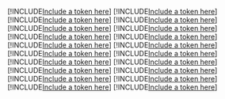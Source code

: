[!INCLUDE[Include a token here](refs1542596004518/r1.md)]
[!INCLUDE[Include a token here](refs1542596004518/r2.md)]
[!INCLUDE[Include a token here](refs1542596004518/r3.md)]
[!INCLUDE[Include a token here](refs1542596004518/r4.md)]
[!INCLUDE[Include a token here](refs1542596004518/r5.md)]
[!INCLUDE[Include a token here](refs1542596004518/r6.md)]
[!INCLUDE[Include a token here](refs1542596004518/r7.md)]
[!INCLUDE[Include a token here](refs1542596004518/r8.md)]
[!INCLUDE[Include a token here](refs1542596004518/r9.md)]
[!INCLUDE[Include a token here](refs1542596004518/r10.md)]
[!INCLUDE[Include a token here](refs1542596004518/r11.md)]
[!INCLUDE[Include a token here](refs1542596004518/r12.md)]
[!INCLUDE[Include a token here](refs1542596004518/r13.md)]
[!INCLUDE[Include a token here](refs1542596004518/r14.md)]
[!INCLUDE[Include a token here](refs1542596004518/r15.md)]
[!INCLUDE[Include a token here](refs1542596004518/r16.md)]
[!INCLUDE[Include a token here](refs1542596004518/r17.md)]
[!INCLUDE[Include a token here](refs1542596004518/r18.md)]
[!INCLUDE[Include a token here](refs1542596004518/r19.md)]
[!INCLUDE[Include a token here](refs1542596004518/r20.md)]